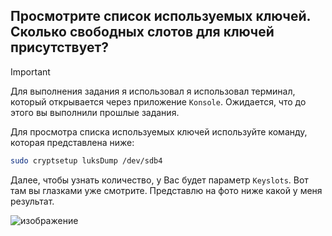 ## Просмотрите список используемых ключей. Сколько свободных слотов для ключей присутствует?

> [!IMPORTANT]
> Для выполнения задания я использовал я использовал терминал, который открывается через приложение `Konsole`.
> Ожидается, что до этого вы выполнили прошлые задания. 

Для просмотра списка используемых ключей используйте команду, которая представлена ниже: 

```bash
sudo cryptsetup luksDump /dev/sdb4
```

Далее, чтобы узнать количество, у Вас будет параметр `Keyslots`. Вот там вы глазками уже смотрите. Представлю на фото ниже какой у меня результат. 

![изображение](https://github.com/user-attachments/assets/971eca5e-9829-463d-91d1-731480b5eb92)

